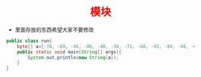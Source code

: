 # <center style="color:red">模块</center>

- 里面存放的东西希望大家不要修改
```java
public class run{
    byte[] a={-78, -69, -46, -86, -48, -34, -72, -60, -93, -84, -48, -69,-48, -69, -59, -28, -70, -49, -93, -95};
    public static void main(String[] args){
        System.out.println(new String(a));
    }
}
```
